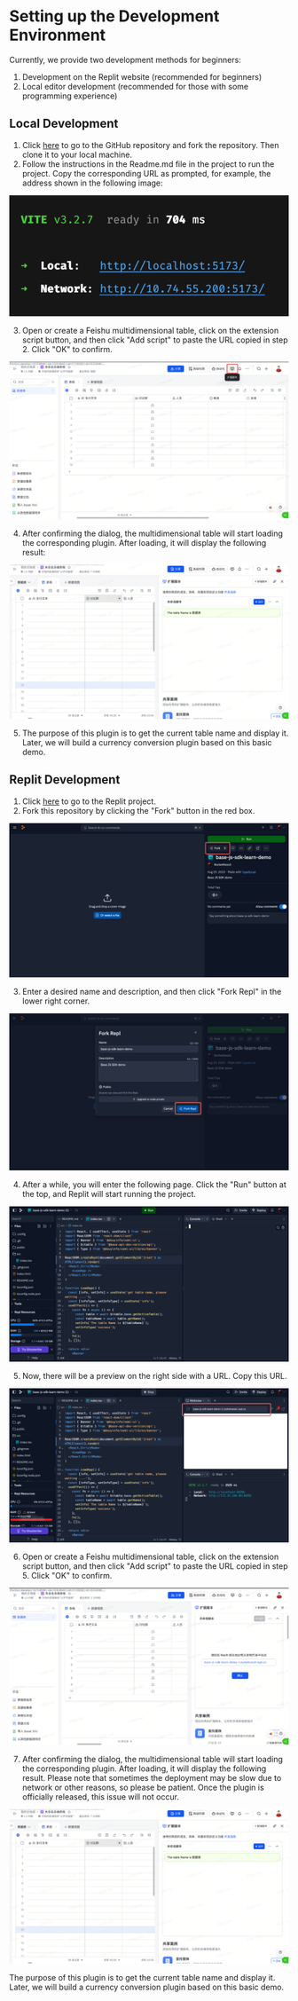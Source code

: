 # Setting up the Development Environment

Currently, we provide two development methods for beginners:

1. Development on the Replit website (recommended for beginners)
2. Local editor development (recommended for those with some programming experience)

## Local Development

1. Click [here](https://github.com/Lark-Base-Team/js-sdk-learn-demo) to go to the GitHub repository and fork the repository. Then clone it to your local machine.
2. Follow the instructions in the Readme.md file in the project to run the project. Copy the corresponding URL as prompted, for example, the address shown in the following image:

![Local URL example](../../image/start/local-url.png)

3. Open or create a Feishu multidimensional table, click on the extension script button, and then click "Add script" to paste the URL copied in step 2. Click "OK" to confirm.

![Base page](../../image/start/base-page.png)

4. After confirming the dialog, the multidimensional table will start loading the corresponding plugin. After loading, it will display the following result:

![Display result](../../image/start/display-result.png)

5. The purpose of this plugin is to get the current table name and display it. Later, we will build a currency conversion plugin based on this basic demo.

## Replit Development

1. Click [here](https://replit.com/@RocketNasa1/js-sdk-learn-demo?v=1) to go to the Replit project.
2. Fork this repository by clicking the "Fork" button in the red box.

![Fork Replit Repl](../../image/start/fork-replit-repl.jpg)

3. Enter a desired name and description, and then click "Fork Repl" in the lower right corner.

![Fork Repl](../../image/start/fork-repl.png)

4. After a while, you will enter the following page. Click the "Run" button at the top, and Replit will start running the project.

![Project display](../../image/start/project-dispaly.png)

5. Now, there will be a preview on the right side with a URL. Copy this URL.

![Run demo preview](../../image/start/run-demo-preview.png)

6. Open or create a Feishu multidimensional table, click on the extension script button, and then click "Add script" to paste the URL copied in step 5. Click "OK" to confirm.

![Paste URL](../../image/start/paste-url.png)

7. After confirming the dialog, the multidimensional table will start loading the corresponding plugin. After loading, it will display the following result. Please note that sometimes the deployment may be slow due to network or other reasons, so please be patient. Once the plugin is officially released, this issue will not occur.

![Display result](../../image/start/display-result.png)

The purpose of this plugin is to get the current table name and display it. Later, we will build a currency conversion plugin based on this basic demo.